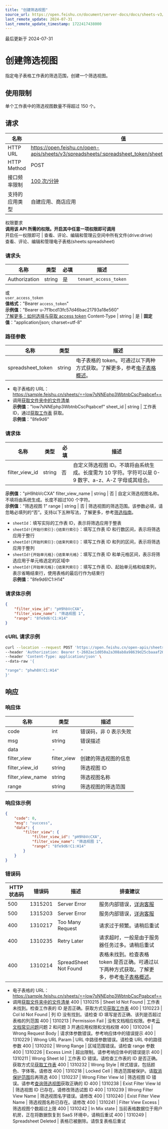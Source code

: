```yaml
---
title: "创建筛选视图"
source_url: https://open.feishu.cn/document/server-docs/docs/sheets-v3/spreadsheet-sheet-filter_view/create
last_remote_update: 2024-07-31
last_remote_update_timestamp: 1722417438000
---
```

最后更新于 2024-07-31

# 创建筛选视图

指定电子表格工作表的筛选范围，创建一个筛选视图。

## 使用限制

单个工作表中的筛选视图数量不得超过 150 个。

## 请求
名称 | 值
---|---
HTTP URL | https://open.feishu.cn/open-apis/sheets/v3/spreadsheets/:spreadsheet_token/sheets/:sheet_id/filter_views
HTTP Method | POST
接口频率限制 | [100 次/分钟](https://open.feishu.cn/document/ukTMukTMukTM/uUzN04SN3QjL1cDN)
支持的应用类型 | 自建应用、商店应用
权限要求  
            **调用该 API 所需的权限。开启其中任意一项权限即可调用**  
            开启任一权限即可 | 查看、评论、编辑和管理云空间中所有文件(drive:drive)  
            查看、评论、编辑和管理电子表格(sheets:spreadsheet)

### 请求头

名称 | 类型 | 必填 | 描述
--- | --- | --- | ---
Authorization | string | 是 | `tenant_access_token`  
或  
`user_access_token`  
**值格式**："Bearer `access_token`"  
**示例值**："Bearer u-7f1bcd13fc57d46bac21793a18e560"  
[了解更多：如何选择与获取 access token](https://open.feishu.cn/document/uAjLw4CM/ugTN1YjL4UTN24CO1UjN/trouble-shooting/how-to-choose-which-type-of-token-to-use)
Content-Type | string | 是 | **固定值**："application/json; charset=utf-8"

### 路径参数

名称 | 类型 | 描述
--- | --- | ---
spreadsheet_token | string | 电子表格的 token。可通过以下两种方式获取。了解更多，参考[电子表格概述](https://open.feishu.cn/document/ukTMukTMukTM/uATMzUjLwEzM14CMxMTN/overview)。  
- 电子表格的 URL：https://sample.feishu.cn/sheets/==Iow7sNNEphp3WbtnbCscPqabcef==  
- 调用[获取文件夹中的文件清单](https://open.feishu.cn/document/uAjLw4CM/ukTMukTMukTM/reference/drive-v1/file/list)  
**示例值**："Iow7sNNEphp3WbtnbCscPqabcef"
sheet_id | string | 工作表 ID，通过[获取工作表](https://open.feishu.cn/document/ukTMukTMukTM/uUDN04SN0QjL1QDN/sheets-v3/spreadsheet-sheet/query) 获取。  
**示例值**："8fe9d6"

### 请求体

名称 | 类型 | 必填 | 描述
--- | --- | --- | ---
filter_view_id | string | 否 | 自定义筛选视图 ID。不填将由系统生成。长度需为 10 字符。字符可以是 0-9 数字、a-z、A-Z 字母或其组合。  
**示例值**："pH9hbVcCXA"
filter_view_name | string | 否 | 自定义筛选视图名称。不填将由系统生成。长度不超过100 个字符。  
**示例值**："筛选视图 1"
range | string | 否 | 筛选视图的筛选范围。该参数必填，请忽略必填列的“否”。支持以下五种写法，了解更多，参考[筛选指南](https://open.feishu.cn/document/ukTMukTMukTM/uUDN04SN0QjL1QDN/sheets-v3/spreadsheet-sheet-filter/filter-user-guide)。  
- `sheetId`：填写实际的工作表 ID，表示将筛选应用于整表  
- `sheetId!{开始行索引}:{结束行索引}`：填写工作表 ID 和行数区间，表示将筛选应用于整行  
- `sheetId!{开始列索引}:{结束列索引}`：填写工作表 ID 和列的区间，表示将筛选应用于整列  
- `sheetId!{开始单元格}:{结束单元格}`：填写工作表 ID 和单元格区间，表示将筛选应用于单元格选定的区域中  
- `sheetId!{开始单元格}:{结束列索引}`：填写工作表 ID、起始单元格和结束列，表示省略结束行，使用表格的最后行作为结束行  
**示例值**："8fe9d6!C1:H14"

### 请求体示例
```json
{
    "filter_view_id": "pH9hbVcCXA",
    "filter_view_name": "筛选视图 1",
    "range": "8fe9d6!C1:H14"
}
```

### cURL 请求示例

```bash
curl --location --request POST 'https://open.feishu.cn/open-apis/sheets/v3/spreadsheets/shtcnspY6YDVPxWjhG09Qxxxxxx/sheets/phwh0X/filter_views' \
--header 'Authorization: Bearer t-2602ac1d050a2a308ab8a98639d25cbaaaf26c9f' \
--header 'Content-Type: application/json' \
--data-raw '{

"range": "phwh0X!C1:H14"
}'
```

## 响应

### 响应体

名称 | 类型 | 描述
--- | --- | ---
code | int | 错误码，非 0 表示失败
msg | string | 错误描述
data | \- | \-
filter_view | filter_view | 创建的筛选视图的信息
filter_view_id | string | 筛选视图 ID
filter_view_name | string | 筛选视图名称
range | string | 筛选视图的筛选范围

### 响应体示例
```json
{
    "code": 0,
    "msg": "success",
    "data": {
        "filter_view": {
            "filter_view_id": "pH9hbVcCXA",
            "filter_view_name": "筛选视图 1",
            "range": "8fe9d6!C1:H14"
        }
    }
}
```

### 错误码

HTTP状态码 | 错误码 | 描述 | 排查建议
--- | --- | --- | ---
500 | 1315201 | Server Error | 服务内部错误，[详询客服](https://applink.feishu.cn/client/helpdesk/open?id=6626260912531570952)
500 | 1315203 | Server Error | 服务内部错误，[详询客服](https://applink.feishu.cn/client/helpdesk/open?id=6626260912531570952)
400 | 1310217 | Too Many Request | 请求过于频繁。请稍后重试
400 | 1310235 | Retry Later | 请求超时，一般是由于服务器任务过多。请稍后重试
400 | 1310214 | SpreadSheet Not Found | 表格未找到。检查表格 token 是否正确。可通过以下两种方式获取。了解更多，参考[电子表格概述](https://open.feishu.cn/document/ukTMukTMukTM/uATMzUjLwEzM14CMxMTN/overview)。  
- 电子表格的 URL：https://sample.feishu.cn/sheets/==Iow7sNNEphp3WbtnbCscPqabcef==  
- 调用[获取文件夹中的文件清单](https://open.feishu.cn/document/uAjLw4CM/ukTMukTMukTM/reference/drive-v1/file/list)
400 | 1310215 | Sheet Id Not Found | 工作表未找到。检查工作表的 ID 是否正确。获取方式见[获取工作表](https://open.feishu.cn/document/ukTMukTMukTM/uUDN04SN0QjL1QDN/sheets-v3/spreadsheet-sheet/query)
400 | 1310223 | Col Id Not Found | 列 ID 没有找到。请检查 ID 填写是否正确、该列是否超过表格的列范围
400 | 1310213 | Permission Fail | 没有文档相应权限。参考[云文档常见问题](https://open.feishu.cn/document/ukTMukTMukTM/uczNzUjL3czM14yN3MTN)问题 2 和问题 3 开通应用权限和文档权限
400 | 1310204 | Wrong Request Body | 请求体参数错误。参考响应体中的错误提示
400 | 1310229 | Wrong URL Param | URL 中路径参数错误。请检查 URL 中的路径参数
400 | 1310202 | Wrong Range | 区域范围错误。请检查 range 参数
400 | 1310226 | Excess Limit | 超出限制。请参考响应体中的错误提示
400 | 1310211 | Wrong Sheet Id | 工作表 ID 错误。请检查工作表的 ID 是否正确。获取方式见[获取工作表](https://open.feishu.cn/document/ukTMukTMukTM/uUDN04SN0QjL1QDN/sheets-v3/spreadsheet-sheet/query)
400 | 1310232 | Wrong Style | 样式错误，包括颜色、字体等。请修改
400 | 1310218 | Locked Cell | 筛选范围被保护。请[取消保护范围](https://open.feishu.cn/document/ukTMukTMukTM/uYTM5YjL2ETO24iNxkjN)后再筛选
400 | 1310237 | Wrong Filter View Id | 筛选视图 ID 错误。请参考[查询筛选视图](https://open.feishu.cn/document/ukTMukTMukTM/uUDN04SN0QjL1QDN/sheets-v3/spreadsheet-sheet-filter_view/query)获取正确的 ID
400 | 1310238 | Exist Filter View Id | 筛选视图 ID 已存在。请修改筛选试图 ID
400 | 1310239 | Wrong Filter View Name | 筛选视图名字错误。请修改
400 | 1310240 | Exist Filter View Name | 筛选视图名称已存在。请修改
400 | 1310241 | Filter View Excess | 筛选视图个数超过上限
400 | 1310242 | In Mix state | 当前表格数据位于用户机房，正在将数据恢复到 SaaS 环境中，请稍后重试
400 | 1310249 | Spreadsheet Deleted | 表格已被删除。请恢复表格后重试

